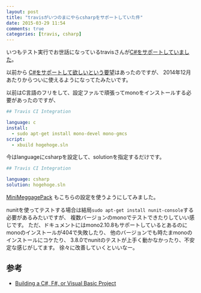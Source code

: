 ```yaml
---
layout: post
title: "travisがいつのまにやらcsharpをサポートしていた件"
date: 2015-03-29 11:54
comments: true
categories: [travis, csharp]
---
```


いつもテスト実行でお世話になっているtravisさんが[C#をサポートしていました](http://docs.travis-ci.com/user/languages/csharp/)。

<!-- More -->

以前から [C#をサポートして欲しいという要望](https://github.com/travis-ci/travis-ci/issues/649)はあったのですが、
2014年12月あたりからついに使えるようになってたみたいです。

以前はC言語のフリをして、設定ファルで頑張ってmonoをインストールする必要があったのですが、

``` yaml .travis.yml
## Travis CI Integration

language: c
install:
  - sudo apt-get install mono-devel mono-gmcs
script:
  - xbuild hogehoge.sln
```

今はlanguageにcsharpを設定して、solutionを指定するだけです。

``` yaml .travis.yml
## Travis CI Integration

language: csharp
solution: hogehoge.sln
```

[MiniMeggagePack](https://github.com/shogo82148/MiniMessagePack) もこちらの設定を使うようにしてみました。

nunitを使ってテストする場合は結局`sudo apt-get install nunit-console`する必要があるみたいですが、
複数バージョンのmonoでテストできたりしていい感じです。
ただ、ドキュメントにはmono2.10.8もサポートしているとあるのにmonoのインストールが404で失敗したり、
他のバージョンでも時たまmonoのインストールにコケたり、
3.8.0でnunitのテストが上手く動かなかったり、不安定な感じがしてます。
徐々に改善していくといいなー。

## 参考

- [Building a C#, F#, or Visual Basic Project](http://docs.travis-ci.com/user/languages/csharp/)
